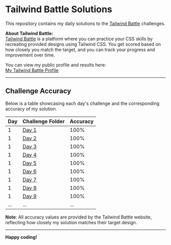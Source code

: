 # Tailwind Battle Solutions

This repository contains my daily solutions to the [Tailwind Battle](https://www.tailwindbattle.com/) challenges.

**About Tailwind Battle:**  
[Tailwind Battle](https://www.tailwindbattle.com/) is a platform where you can practice your CSS skills by recreating provided designs using Tailwind CSS. You get scored based on how closely you match the target, and you can track your progress and improvement over time.

You can view my public profile and results here:  
[My Tailwind Battle Profile](https://www.tailwindbattle.com/player/8d702ac9-7e3b-48dc-8607-42081a120e51)

---

## Challenge Accuracy

Below is a table showcasing each day's challenge and the corresponding accuracy of my solution.

| Day | Challenge Folder | Accuracy |
| --- | ---------------- | -------- |
| 1   | [Day 1](./01-04-2024/index.html) | 100% |
| 1   | [Day 2](./02-04-2024/index.html) | 100% |
| 1   | [Day 3](./03-04-2024/index.html) | 100% |
| 1   | [Day 4](./04-04-2024/index.html) | 100% |
| 1   | [Day 5](./05-04-2024/index.html) | 100% |
| 1   | [Day 6](./06-04-2024/index.html) | 100% |
| 1   | [Day 7](./07-04-2024/index.html) | 100% |
| 1   | [Day 8](./08-04-2024/index.html) | 100% |
| 1   | [Day 9](./09-04-2024/index.html) | 100% |
| ... | ...              | ...      |

**Note**: All accuracy values are provided by the Tailwind Battle website, reflecting how closely my solution matches their target design.

---

**Happy coding!**
